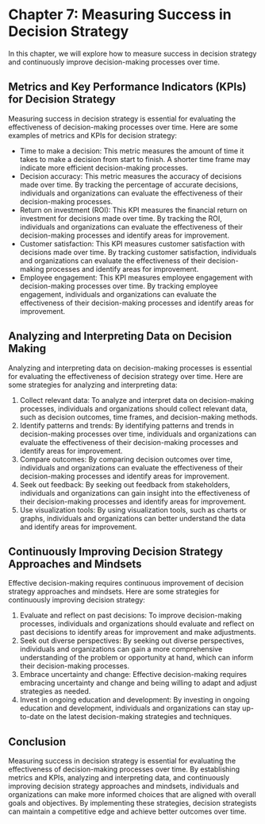 Chapter 7: Measuring Success in Decision Strategy
=================================================

In this chapter, we will explore how to measure success in decision strategy and continuously improve decision-making processes over time.

Metrics and Key Performance Indicators (KPIs) for Decision Strategy
-------------------------------------------------------------------

Measuring success in decision strategy is essential for evaluating the effectiveness of decision-making processes over time. Here are some examples of metrics and KPIs for decision strategy:

* Time to make a decision: This metric measures the amount of time it takes to make a decision from start to finish. A shorter time frame may indicate more efficient decision-making processes.
* Decision accuracy: This metric measures the accuracy of decisions made over time. By tracking the percentage of accurate decisions, individuals and organizations can evaluate the effectiveness of their decision-making processes.
* Return on investment (ROI): This KPI measures the financial return on investment for decisions made over time. By tracking the ROI, individuals and organizations can evaluate the effectiveness of their decision-making processes and identify areas for improvement.
* Customer satisfaction: This KPI measures customer satisfaction with decisions made over time. By tracking customer satisfaction, individuals and organizations can evaluate the effectiveness of their decision-making processes and identify areas for improvement.
* Employee engagement: This KPI measures employee engagement with decision-making processes over time. By tracking employee engagement, individuals and organizations can evaluate the effectiveness of their decision-making processes and identify areas for improvement.

Analyzing and Interpreting Data on Decision Making
--------------------------------------------------

Analyzing and interpreting data on decision-making processes is essential for evaluating the effectiveness of decision strategy over time. Here are some strategies for analyzing and interpreting data:

1. Collect relevant data: To analyze and interpret data on decision-making processes, individuals and organizations should collect relevant data, such as decision outcomes, time frames, and decision-making methods.
2. Identify patterns and trends: By identifying patterns and trends in decision-making processes over time, individuals and organizations can evaluate the effectiveness of their decision-making processes and identify areas for improvement.
3. Compare outcomes: By comparing decision outcomes over time, individuals and organizations can evaluate the effectiveness of their decision-making processes and identify areas for improvement.
4. Seek out feedback: By seeking out feedback from stakeholders, individuals and organizations can gain insight into the effectiveness of their decision-making processes and identify areas for improvement.
5. Use visualization tools: By using visualization tools, such as charts or graphs, individuals and organizations can better understand the data and identify areas for improvement.

Continuously Improving Decision Strategy Approaches and Mindsets
----------------------------------------------------------------

Effective decision-making requires continuous improvement of decision strategy approaches and mindsets. Here are some strategies for continuously improving decision strategy:

1. Evaluate and reflect on past decisions: To improve decision-making processes, individuals and organizations should evaluate and reflect on past decisions to identify areas for improvement and make adjustments.
2. Seek out diverse perspectives: By seeking out diverse perspectives, individuals and organizations can gain a more comprehensive understanding of the problem or opportunity at hand, which can inform their decision-making processes.
3. Embrace uncertainty and change: Effective decision-making requires embracing uncertainty and change and being willing to adapt and adjust strategies as needed.
4. Invest in ongoing education and development: By investing in ongoing education and development, individuals and organizations can stay up-to-date on the latest decision-making strategies and techniques.

Conclusion
----------

Measuring success in decision strategy is essential for evaluating the effectiveness of decision-making processes over time. By establishing metrics and KPIs, analyzing and interpreting data, and continuously improving decision strategy approaches and mindsets, individuals and organizations can make more informed choices that are aligned with overall goals and objectives. By implementing these strategies, decision strategists can maintain a competitive edge and achieve better outcomes over time.
